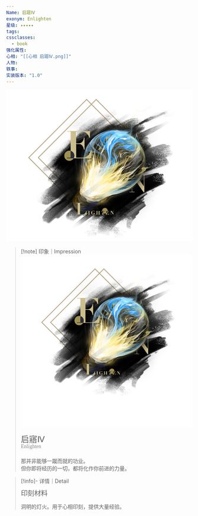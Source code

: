 ```yaml
---
Name: 启寤Ⅳ
exonym: Enlighten
星级: ✦✦✦✦✦
tags: 
cssclasses:
  - book
强化属性: 
心相: "[[心相 启寤Ⅳ.png]]"
人物: 
轶事: 
实装版本: "1.0"
---
```

![cover](assets/启寤Ⅳ｜Enlighten.assets/心相%20启寤Ⅳ.png)

> [!note] 印象｜Impression
> ![心相 启寤Ⅳ 1|inlL|300](assets/启寤Ⅳ｜Enlighten.assets/心相%20启寤Ⅳ%201.png)
> <p style="font-family: '家族宋', sans-serif; font-size: 22px; line-height: 0.75; text-indent: 0;">启寤Ⅳ<br><span style="font-family: serif; font-size: 14px; color: #888888;">Enlighten</span></p>
> 
> 那并非能够一蹴而就的功业。  
> 但你即将经历的一切，都将化作你前进的力量。

> [!info]- 详情｜Detail
> <p style="font-family: '家族宋', sans-serif; font-size: 18px; line-height: 0.75; text-indent: 0;">印刻材料</p>
> 
> 洞明的灯火。用于心相印刻，提供大量经验。

